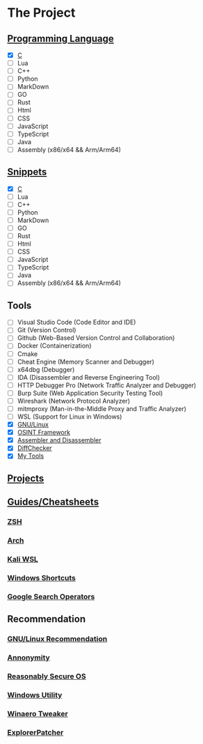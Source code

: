 # The Project
## [Programming Language](Programming_Language)
- [X] [C](Programming_Language/c.c)
- [ ] Lua
- [ ] C++
- [ ] Python
- [ ] MarkDown
- [ ] GO
- [ ] Rust
- [ ] Html
- [ ] CSS
- [ ] JavaScript
- [ ] TypeScript
- [ ] Java
- [ ] Assembly (x86/x64 && Arm/Arm64)

## [Snippets](Snippets)
- [X] [C](Snippets/c.json)
- [ ] Lua
- [ ] C++
- [ ] Python
- [ ] MarkDown
- [ ] GO
- [ ] Rust
- [ ] Html
- [ ] CSS
- [ ] JavaScript
- [ ] TypeScript
- [ ] Java
- [ ] Assembly (x86/x64 && Arm/Arm64)

## Tools
- [ ] Visual Studio Code (Code Editor and IDE)
- [ ] Git (Version Control)
- [ ] Github (Web-Based Version Control and Collaboration)
- [ ] Docker (Containerization)
- [ ] Cmake
- [ ] Cheat Engine (Memory Scanner and Debugger)
- [ ] x64dbg (Debugger)
- [ ] IDA (Disassembler and Reverse Engineering Tool)
- [ ] HTTP Debugger Pro (Network Traffic Analyzer and Debugger)
- [ ] Burp Suite (Web Application Security Testing Tool)
- [ ] Wireshark (Network Protocol Analyzer)
- [ ] mitmproxy (Man-in-the-Middle Proxy and Traffic Analyzer)
- [ ] WSL (Support for Linux in Windows)
- [X] [GNU/Linux](https://TheSR.live/GNU_Linux.html)
- [X] [OSINT Framework](https://TheSR.live/OSINT.html)
- [X] [Assembler and Disassembler](https://thesr.live/Assembler_&_Disassembler.html)
- [X] [DiffChecker](https://thesr.live/DiffChecker.html)
- [X] [My Tools](https://thesr.live/index.html)

## [Projects](Projects)

## [Guides/Cheatsheets](Guides)
### [ZSH](Guides/Zsh/)
### [Arch](Guides/Arch/)
### [Kali WSL](Guides/Kali_WSL/)
### [Windows Shortcuts](Guides/Windows_Shortcuts.MD)
### [Google Search Operators](Guides/Google_Search_Operators.MD)

## Recommendation
### [GNU/Linux Recommendation](Linux_Distro_Alignment_Chart.png)
### [Annonymity](https://tails.net/)
### [Reasonably Secure OS](https://www.qubes-os.org/)
### [Windows Utility](https://github.com/ChrisTitusTech/winutil)
### [Winaero Tweaker](https://winaerotweaker.com/)
### [ExplorerPatcher](https://github.com/valinet/ExplorerPatcher)